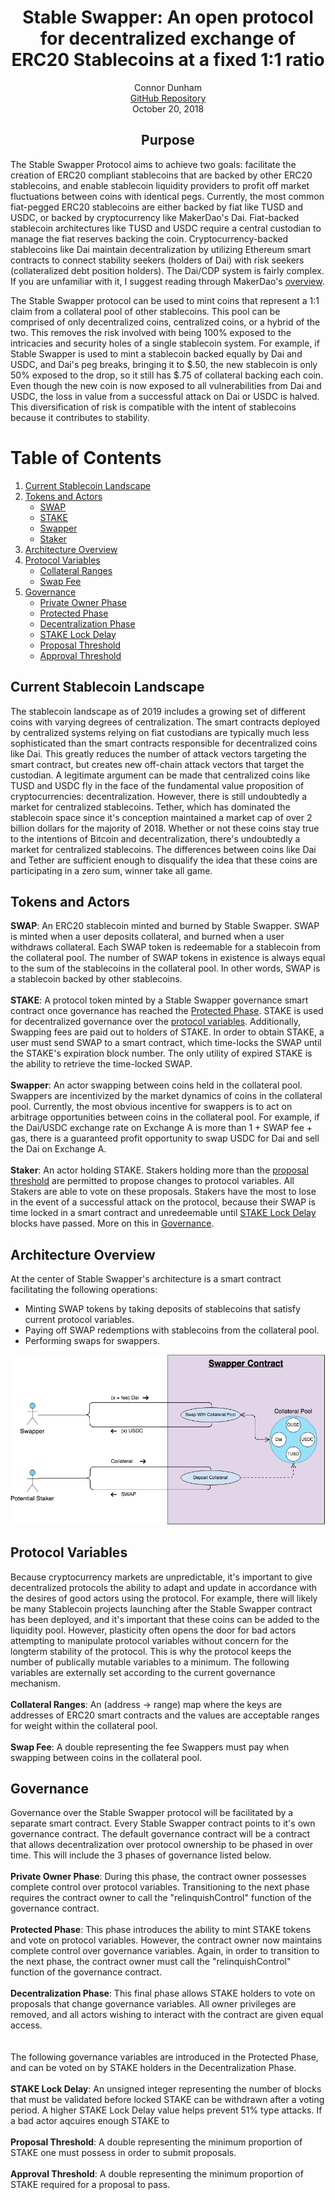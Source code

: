 <div align="center">
	<h1>Stable Swapper: An open protocol for decentralized exchange of ERC20 Stablecoins at a fixed 1:1 ratio</h1>
	Connor Dunham<br>
	<a href="https://github.com/HardForksOverKnives/StableSwapper">GitHub Repository</a><br>
	October 20, 2018
</div>

<h2 align="center">Purpose</h2>
<p>
	The Stable Swapper Protocol aims to achieve two goals: facilitate the creation of ERC20 compliant stablecoins that are backed by other ERC20 stablecoins, and enable stablecoin liquidity providers to profit off market fluctuations between coins with identical pegs. Currently, the most common fiat-pegged ERC20 stablecoins are either backed by fiat like TUSD and USDC, or backed by cryptocurrency like MakerDao's Dai. Fiat-backed stablecoin architectures like TUSD and USDC require a central custodian to manage the fiat reserves backing the coin. Cryptocurrency-backed stablecoins like Dai maintain decentralization by utilizing Ethereum smart contracts to connect stability seekers (holders of Dai) with risk seekers (collateralized debt position holders). The Dai/CDP system is fairly complex. If you are unfamiliar with it, I suggest reading through MakerDao's <a href="https://makerdao.com/whitepaper/">overview</a>.
</p>

<p>
	The Stable Swapper protocol can be used to mint coins that represent a 1:1 claim from a collateral pool of other stablecoins. This pool can be comprised of only decentralized coins, centralized coins, or a hybrid of the two. This removes the risk involved with being 100% exposed to the intricacies and security holes of a single stablecoin system. For example, if Stable Swapper is used to mint a stablecoin backed equally by Dai and USDC, and Dai's peg breaks, bringing it to $.50, the new stablecoin is only 50% exposed to the drop, so it still has $.75 of collateral backing each coin. Even though the new coin is now exposed to all vulnerabilities from Dai and USDC, the loss in value from a successful attack on Dai or USDC is halved. This diversification of risk is compatible with the intent of stablecoins because it contributes to stability.
</p>

# Table of Contents
1. [Current Stablecoin Landscape](#current_stablecoin_landscape)
2. [Tokens and Actors](#tokens_and_actors)
<br><ul><li>[SWAP](#swap)</li><li>[STAKE](#stake)</li><li>[Swapper](#swapper)</li><li>[Staker](#staker)</li></ul>
3. [Architecture Overview](#architecture_overview)
4. [Protocol Variables](#protocol_variables)
<br><ul><li>[Collateral Ranges](#collateral_ranges)</li><li>[Swap Fee](#swap_fee)</li></ul>
5. [Governance](#governance)
<br><ul><li>[Private Owner Phase](#private_owner_phase)</li><li>[Protected Phase](#protected_phase)</li><li>[Decentralization Phase](#decentralization_phase)</li><li>[STAKE Lock Delay](#stake_lock_delay)</li><li>[Proposal Threshold](#proposal_threshold)</li><li>[Approval Threshold](#approval_threshold)</li></ul>

<a name="current_stablecoin_landscape"></a>
<h2>Current Stablecoin Landscape</h2>
<p>
	The stablecoin landscape as of 2019 includes a growing set of different coins with varying degrees of centralization. The smart contracts deployed by centralized systems relying on fiat custodians are typically much less sophisticated than the smart contracts responsible for decentralized coins like Dai. This greatly reduces the number of attack vectors targeting the smart contract, but creates new off-chain attack vectors that target the custodian. A legitimate argument can be made that centralized coins like TUSD and USDC fly in the face of the fundamental value proposition of cryptocurrencies: decentralization. However, there is still undoubtedly a market for centralized stablecoins. Tether, which has dominated the stablecoin space since it's conception maintained a market cap of over 2 billion dollars for the majority of 2018. Whether or not these coins stay true to the intentions of Bitcoin and decentralization, there's undoubtedly a market for centralized stablecoins. The differences between coins like Dai and Tether are sufficient enough to disqualify the idea that these coins are participating in a zero sum, winner take all game.
</p>
	
<a name="tokens_and_actors"></a>
<h2>Tokens and Actors</h2>
<p>
	<a name="swap"></a>
	<b>SWAP</b>: An ERC20 stablecoin minted and burned by Stable Swapper. SWAP is minted when a user deposits collateral, and burned when a user withdraws collateral. Each SWAP token is redeemable for a stablecoin from the collateral pool. The number of SWAP tokens in existence is always equal to the sum of the stablecoins in the collateral pool. In other words, SWAP is a stablecoin backed by other stablecoins.
	<br><br><a name="stake"></a><b>STAKE</b>: A protocol token minted by a Stable Swapper governance smart contract once governance has reached the <a href="#protected_phase">Protected Phase</a>. STAKE is used for decentralized governance over the <a href="#protocol_variables">protocol variables</a>. Additionally, Swapping fees are paid out to holders of STAKE. In order to obtain STAKE, a user must send SWAP to a smart contract, which time-locks the SWAP until the STAKE's expiration block number. The only utility of expired STAKE is the ability to retrieve the time-locked SWAP.
	<br><br><a name="swapper"></a><b>Swapper</b>: An actor swapping between coins held in the collateral pool. Swappers are incentivized by the market dynamics of coins in the collateral pool. Currently, the most obvious incentive for swappers is to act on arbitrage opportunities between coins in the collateral pool. For example, if the Dai/USDC exchange rate on Exchange A is more than 1 + SWAP fee + gas, there is a guaranteed profit opportunity to swap USDC for Dai and sell the Dai on Exchange A.
	<br><br><a name="staker"></a><b>Staker</b>: An actor holding STAKE. Stakers holding more than the <a href="#proposal_threshold">proposal threshold</a> are permitted to propose changes to protocol variables. All Stakers are able to vote on these proposals. Stakers have the most to lose in the event of a successful attack on the protocol, because their SWAP is time locked in a smart contract and unredeemable until <a href="#stake_lock_delay">STAKE Lock Delay</a> blocks have passed. More on this in <a href="#governance">Governance</a>.
</p>

<a name="architecture_overview"></a>
<h2>Architecture Overview</h2>
<p>
	At the center of Stable Swapper's architecture is a smart contract facilitating the following operations:
	<ul>
		<li>Minting SWAP tokens by taking deposits of stablecoins that satisfy current protocol variables.</li>
		<li>Paying off SWAP redemptions with stablecoins from the collateral pool.</li>
		<li>Performing swaps for swappers.</li>
	</ul>
</p>

![Actors](./assets/Actors.png)
<a name="protocol_variables"></a>
<h2>Protocol Variables</h2>
<p>
	Because cryptocurrency markets are unpredictable, it's important to give decentralized protocols the ability to adapt and update in accordance with the desires of good actors using the protocol. For example, there will likely be many Stablecoin projects launching after the Stable Swapper contract has been deployed, and it's important that these coins can be added to the liquidity pool. However, plasticity often opens the door for bad actors attempting to manipulate protocol variables without concern for the longterm stability of the protocol. This is why the protocol keeps the number of publically mutable variables to a minimum. The following variables are externally set according to the current governance mechanism.
	<br><br><a name="collateral_ranges"/><b>Collateral Ranges</b>: An (address -> range) map where the keys are addresses of ERC20 smart contracts and the values are acceptable ranges for weight within the collateral pool.
	<br><br><a name="swap_fee"/><b>Swap Fee</b>: A double representing the fee Swappers must pay when swapping between coins in the collateral pool.
</p>

<a name="governance"></a>
<h2>Governance</h2>
<p>
	Governance over the Stable Swapper protocol will be facilitated by a separate smart contract. Every Stable Swapper contract points to it's own governance contract. The default governance contract will be a contract that allows decentralization over protocol ownership to be phased in over time. This will include the 3 phases of governance listed below.
	<br><br><a name="private_owner_phase"/><b>Private Owner Phase</b>: During this phase, the contract owner possesses complete control over protocol variables. Transitioning to the next phase requires the contract owner to call the "relinquishControl" function of the governance contract.
	<br><br><a name="protected_phase"/><b>Protected Phase</b>: This phase introduces the ability to mint STAKE tokens and vote on protocol variables. However, the contract owner now maintains complete control over governance variables. Again, in order to transition to the next phase, the contract owner must call the "relinquishControl" function of the governance contract.
	<br><br><a name="decentralization_phase"/><b>Decentralization Phase</b>: This final phase allows STAKE holders to vote on proposals that change governance variables. All owner privileges are removed, and all actors wishing to interact with the contract are given equal access.
	<br><br><br>The following governance variables are introduced in the Protected Phase, and can be voted on by STAKE holders in the Decentralization Phase.
	<br><br><a name="stake_lock_delay"/><b>STAKE Lock Delay</b>: An unsigned integer representing the number of blocks that must be validated before locked STAKE can be withdrawn after a voting period. A higher STAKE Lock Delay value helps prevent 51% type attacks. If a bad actor aqcuires enough STAKE to 
	<br><br><a name="proposal_threshold"/><b>Proposal Threshold</b>: A double representing the minimum proportion of STAKE one must possess in order to submit proposals.
	<br><br><a name="approval_threshold"/><b>Approval Threshold</b>: A double representing the minimum proportion of STAKE required for a proposal to pass.
</p>
